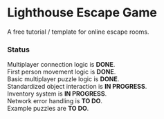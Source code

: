 # Lighthouse Escape Game
A free tutorial / template for online escape rooms.

### Status
Multiplayer connection logic is **DONE**.  
First person movement logic is **DONE**.  
Basic multiplayer puzzle logic is **DONE**.  
Standardized object interaction is **IN PROGRESS**.  
Inventory system is **IN PROGRESS**.  
Network error handling is **TO DO**.  
Example puzzles are **TO DO**.
